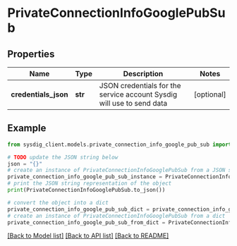 # PrivateConnectionInfoGooglePubSub


## Properties

Name | Type | Description | Notes
------------ | ------------- | ------------- | -------------
**credentials_json** | **str** | JSON credentials for the service account Sysdig will use to send data | [optional] 

## Example

```python
from sysdig_client.models.private_connection_info_google_pub_sub import PrivateConnectionInfoGooglePubSub

# TODO update the JSON string below
json = "{}"
# create an instance of PrivateConnectionInfoGooglePubSub from a JSON string
private_connection_info_google_pub_sub_instance = PrivateConnectionInfoGooglePubSub.from_json(json)
# print the JSON string representation of the object
print(PrivateConnectionInfoGooglePubSub.to_json())

# convert the object into a dict
private_connection_info_google_pub_sub_dict = private_connection_info_google_pub_sub_instance.to_dict()
# create an instance of PrivateConnectionInfoGooglePubSub from a dict
private_connection_info_google_pub_sub_from_dict = PrivateConnectionInfoGooglePubSub.from_dict(private_connection_info_google_pub_sub_dict)
```
[[Back to Model list]](../README.md#documentation-for-models) [[Back to API list]](../README.md#documentation-for-api-endpoints) [[Back to README]](../README.md)


